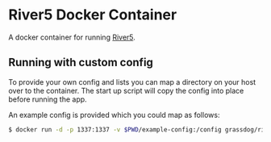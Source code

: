 # River5 Docker Container

A docker container for running [River5](https://github.com/scripting/river5).

## Running with custom config

To provide your own config and lists you can map a directory on your host over to the container. The start up script will copy the config into place before running the app.

An example config is provided which you could map as follows:

```sh
$ docker run -d -p 1337:1337 -v $PWD/example-config:/config grassdog/river5
```
